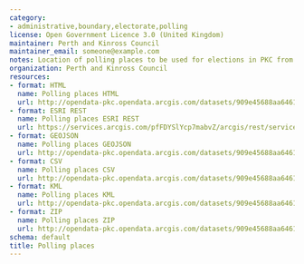 ```yaml
---
category:
- administrative,boundary,electorate,polling
license: Open Government Licence 3.0 (United Kingdom)
maintainer: Perth and Kinross Council
maintainer_email: someone@example.com
notes: Location of polling places to be used for elections in PKC from 2011 onwards.
organization: Perth and Kinross Council
resources:
- format: HTML
  name: Polling places HTML
  url: http://opendata-pkc.opendata.arcgis.com/datasets/909e45688aa646199cad8e8616ddef7a_0
- format: ESRI REST
  name: Polling places ESRI REST
  url: https://services.arcgis.com/pfFDYSlYcp7mabvZ/arcgis/rest/services/Polling_places/FeatureServer/0
- format: GEOJSON
  name: Polling places GEOJSON
  url: http://opendata-pkc.opendata.arcgis.com/datasets/909e45688aa646199cad8e8616ddef7a_0.geojson
- format: CSV
  name: Polling places CSV
  url: http://opendata-pkc.opendata.arcgis.com/datasets/909e45688aa646199cad8e8616ddef7a_0.csv
- format: KML
  name: Polling places KML
  url: http://opendata-pkc.opendata.arcgis.com/datasets/909e45688aa646199cad8e8616ddef7a_0.kml
- format: ZIP
  name: Polling places ZIP
  url: http://opendata-pkc.opendata.arcgis.com/datasets/909e45688aa646199cad8e8616ddef7a_0.zip
schema: default
title: Polling places
---
```

